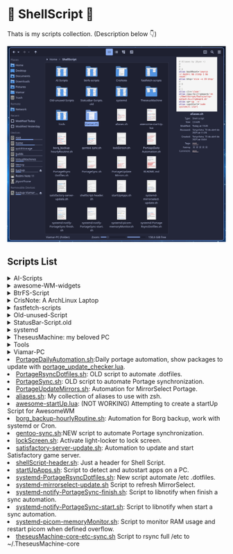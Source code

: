 # 🐚 ShellScript 📜

Thats is my scripts collection. (Description below 👇)

![Scripts preview](https://github.com/jKy0n/ShellScript/blob/main/.media/screenshot-2025-06-30.png)


## Scripts List

<details>
    <summary>AI-Scripts</summary>
        <ul>
            <li><a href="https://github.com/jKy0n/ShellScript/blob/main/AI-Scripts/AI-Shell-SystemInformation.sh">AI-Shell-SystemInformation.sh</a>: Script to make AI better response system info.</li>
            <li><a href="https://github.com/jKy0n/ShellScript/blob/main/AI-Scripts/deepShell.sh">deepShell.sh</a>: Script to interact with Ollama and format the output.</li>
            <li><a href="https://github.com/jKy0n/ShellScript/blob/main/AI-Scripts/ollama-pretty.sh">ollama-pretty.sh</a>: makes AI output more pretty. (ex. using glow)</li>
            <li><a href="https://github.com/jKy0n/ShellScript/blob/main/AI-Scripts/ollama-read-meta.sh">ollama-read-meta.sh</a>: Allow AI to read metadata and bring more details.</li>
            <li><a href="https://github.com/jKy0n/ShellScript/blob/main/AI-Scripts/ollama-read.sh">ollama-read.sh</a>: Allow AI to read some data and bring more details.</li>
        </ul>
</details>
<details>
    <summary>awesome-WM-widgets</summary>
        <ul>
            <li><a href="https://github.com/jKy0n/ShellScript/blob/main/awesome-WM-widgets/DoNotDisturb_widget.lua">DoNotDisturb_widget.lua</a>: widget to stop/disable notifications (naughty awesome module).</li>
            <li><a href="https://github.com/jKy0n/ShellScript/blob/main/awesome-WM-widgets/internet_widget.lua">internet_widget.lua</a>: widget to check internet status and show on the wibar if down.</li>
            <li><a href="https://github.com/jKy0n/ShellScript/blob/main/awesome-WM-widgets/paru_update_checker.lua">paru_update_checker.lua</a>: widget uses "paru -Qu" every hour to check for new updates.</li>
            <li><a href="https://github.com/jKy0n/ShellScript/blob/main/awesome-WM-widgets/portage_update_checker.lua">portage_update_checker.lua</a>: widget uses "emerge -pvuND @world" every hour to check for new updates. </li>
        </ul>
</details>
<details>
    <summary>BtrFS-Script</summary>
        <ul>
            <li><a href="https://github.com/jKy0n/ShellScript/blob/main/btrfs-scripts/btrfs-slow-balance-home.sh">btrfs-slow-balance-home.sh</a>: (do NOT use) Worst way to balance a volume.</li>
            <li><a href="https://github.com/jKy0n/ShellScript/blob/main/btrfs-scripts/btrfs-slow-balance-timeshift.sh">btrfs-slow-balance-timeshift.sh</a>: (do NOT use) Worst way to balance a volume.</li>
            <li><a href="https://github.com/jKy0n/ShellScript/blob/main/btrfs-scripts/btrfs-slow-balance.sh">btrfs-slow-balance.sh</a>: (do NOT use) Worst way to balance a volume.</li>
            <li><a href="https://github.com/jKy0n/ShellScript/blob/main/btrfs-scripts/filesystem-show-script.sh">Filesystem-show-script.sh</a>: For better view filesystem at all.</li>
        </ul>
</details>
<details>
    <summary>CrisNote: A ArchLinux Laptop</summary>
        <ul>
            <details>
                <summary>StatusBar-Script</summary>
                    <ul>
                        <li><a href="https://github.com/jKy0n/ShellScript/blob/main/CrisNote/StatusBar-Scripts/battery-widget.sh">battery-widget.sh</a>: StatusBar script to extract battery level</li>
                        <li><a href="https://github.com/jKy0n/ShellScript/blob/main/CrisNote/StatusBar-Scripts/CPU-freq-monitor.sh">CPU-freq-monitor.sh</a>: StatusBar script to extract CPU frequency in GHz</li>
                        <li><a href="https://github.com/jKy0n/ShellScript/blob/main/CrisNote/StatusBar-Scripts/CPU-temp-monitor.sh">CPU-temp-monitor.sh</a>: StatusBar script to extract CPU temperature in ºC</li>
                        <li><a href="https://github.com/jKy0n/ShellScript/blob/main/CrisNote/StatusBar-Scripts/CPU-usage-monitor.sh">CPU-usage-monitor.sh</a>: StatusBar script to extract CPU usage in %</li>
                        <li><a href="https://github.com/jKy0n/ShellScript/blob/main/CrisNote/StatusBar-Scripts/RAM-usage-monitor.sh">RAM-usage-monitor.sh</a>: StatusBar script to extract RAM usage in %</li>
                    </ul>
            </details>
            <details>
                <summary>StatusBar-Script.old</summary>
                    <ul>
                        <li><a href="https://github.com/jKy0n/ShellScript/blob/main/CrisNote/StatusBar-Scripts.old/crisNoteBatteryLevel">crisNoteBatteryLevel</a>: StatusBar script to extract battery level</li>
                        <li><a href="https://github.com/jKy0n/ShellScript/blob/main/CrisNote/StatusBar-Scripts.old/crisNoteCpuTemp">crisNoteCpuTemp</a>: (old) StatusBar script to extract CPU temperature in ºC</li>
                        <li><a href="https://github.com/jKy0n/ShellScript/blob/main/CrisNote/StatusBar-Scripts.old/CrisNoteCPUtemp.sh">CrisNoteCPUtemp.sh</a>: StatusBar script to extract CPU temperature in ºC</li>
                        <li><a href="https://github.com/jKy0n/ShellScript/blob/main/CrisNote/StatusBar-Scripts.old/CrisNotoBatteryCapacity.sh">CrisNotoBatteryCapacity.sh</a>: StatusBar script to extract battery level</li>
                    </ul>
            </details>
                <li><a href="https://github.com/jKy0n/ShellScript/blob/main/CrisNote/startUpApps-CrisNote.sh">startUpApps-CrisNote</a>: Script to autostart apps on CrisNote.</li>
        </ul>
</details>
<details>
    <summary>fastfetch-scripts</summary>
        <ul>
            <li><a href="https://github.com/jKy0n/ShellScript/blob/main/fastfetch-scripts/fastfetch-MoBo-info.sh">fastfetch-MoBo-info.sh</a>: Extract only MoBo info necessary</li>
            <li><a href="https://github.com/jKy0n/ShellScript/blob/main/fastfetch-scripts/fastfetch-btrfs%2Bbees-version.sh">fastfetch-btrfs+bees-version.sh</a>: Extract btrfs and bees version at same time</li>
            <li><a href="https://github.com/jKy0n/ShellScript/blob/main/fastfetch-scripts/fastfetch-zsh%2Btmux-version.sh">fastfetch-zsh+tmux-version.sh</a>: Extract zsh and tmux version at same time</li>
        </ul>
</details>
<details>
    <summary>Old-unused-Script</summary>
        <ul>
            <li><a href= "https://github.com/jKy0n/ShellScript/blob/main/Old-unused-Scripts/awesome-notify-test.sh">awesome-notify-test.sh</a>: Just a test for awesomeWM notifications.</li>
            <li><a href= "https://github.com/jKy0n/ShellScript/blob/main/Old-unused-Scripts/backInTime-gpgKeys-backup.sh">backInTime-gpgKeys-backup.sh</a>: Automation for encryptation GPG keys.</li>
            <li><a href= "https://github.com/jKy0n/ShellScript/blob/main/Old-unused-Scripts/feh_custom">feh_custom</a>: Script to fix feh (app) window size.</li>
            <li><a href= "https://github.com/jKy0n/ShellScript/blob/main/Old-unused-Scripts/gentoo-addUSEpackage.sh">gentoo-addUSEpackage.sh</a>: (won't work) Script to add package and flags to portage use packages.</li>
            <li><a href= "https://github.com/jKy0n/ShellScript/blob/main/Old-unused-Scripts/gentoo-update.sh">gentoo-update.sh</a>: Fast way to update portage - substitute by better systemd automation.</li>
            <li><a href= "https://github.com/jKy0n/ShellScript/blob/main/Old-unused-Scripts/jkyon-scrub.sh">jkyon-scrub.sh</a>: scrub all my disks at same time, or close to this.</li>
            <li><a href= "https://github.com/jKy0n/ShellScript/blob/main/Old-unused-Scripts/kdeConnect-refresh.sh">kdeConnect-refresh.sh</a>: script to refesh KDEconnect - not needed anymore.</li>
            <li><a href= "https://github.com/jKy0n/ShellScript/blob/main/Old-unused-Scripts/mycompsize.sh">mycompsize.sh</a>: Script to emule compsize app, but worse.</li>
            <li><a href= "https://github.com/jKy0n/ShellScript/blob/main/Old-unused-Scripts/myfetch.sh">myfetch.sh</a>: When I used neofech and not have (don't know how) storage support.</li>
            <li><a href= "https://github.com/jKy0n/ShellScript/blob/main/Old-unused-Scripts/notification-test.sh">notification-test.sh</a>: Just a script to test libnnotify.</li>
            <li><a href= "https://github.com/jKy0n/ShellScript/blob/main/Old-unused-Scripts/snapShotsPreview.sh">snapShotsPreview.sh</a>: Script to view btrfs snapshots disk usage.</li>
        </ul>
</details>
<details>
    <summary>StatusBar-Script.old</summary>
        <ul>
            <li><a href="https://github.com/jKy0n/ShellScript/blob/main/StatusBar-Scripts.old/awesomeWidget-CPU-freq-monitor.sh">awesomeWidget-CPU-freq-monitor.sh</a>: Extract CPU frequency in MHz to statusBar.</li>
            <li><a href="https://github.com/jKy0n/ShellScript/blob/main/StatusBar-Scripts.old/awesomeWidget-gpu0freq.sh">awesomeWidget-gpu0freq.sh</a>: Extract GPU0 frequency in MHz to statusBar.</li>
            <li><a href="https://github.com/jKy0n/ShellScript/blob/main/StatusBar-Scripts.old/awesomeWidget-gpu0temp.sh">awesomeWidget-gpu0temp.sh</a>: Extract GPU0 temperature in ºC to statusBar.</li>
            <li><a href="https://github.com/jKy0n/ShellScript/blob/main/StatusBar-Scripts.old/awesomeWidget-gpu0usage-fast.sh">awesomeWidget-gpu0usage-fast.sh</a>: Fast way to extract GPU0 usage in % to statusBar.</li>
            <li><a href="https://github.com/jKy0n/ShellScript/blob/main/StatusBar-Scripts.old/awesomeWidget-gpu1freq.sh">awesomeWidget-gpu1freq.sh</a>: Extract GPU1 frequency in MHz to statusBar.</li>
            <li><a href="https://github.com/jKy0n/ShellScript/blob/main/StatusBar-Scripts.old/awesomeWidget-gpu1temp.sh">awesomeWidget-gpu1temp.sh</a>: Extract GPU1 temperature in ºC to statusBar.</li>
            <li><a href="https://github.com/jKy0n/ShellScript/blob/main/StatusBar-Scripts.old/awesomeWidget-PSU-monitor.sh">awesomeWidget-PSU-monitor.sh</a>: Extract PSU power in W to statusBar.</li>
            <li><a href="https://github.com/jKy0n/ShellScript/blob/main/StatusBar-Scripts.old/awesomeWidget-PSU-temp-monitor.sh">awesomeWidget-PSU-temp-monitor.sh</a>: Extract PSU VRM temperature in ºC to statusBar.</li>
            <li><a href="https://github.com/jKy0n/ShellScript/blob/main/StatusBar-Scripts.old/awesomeWidget-trackingAwesomeMemoryUse.sh">awesomeWidget-trackingAwesomeMemoryUse</a>: Extract amount of awesomeWM memory in GB to statusBar.</li>
            <li><a href="https://github.com/jKy0n/ShellScript/blob/main/StatusBar-Scripts.old/dwmBlocksCpuTemp">dwmBlocksCpuTemp</a>: Extract CPU temperature in ºC to statusBar.</li>
            <li><a href="https://github.com/jKy0n/ShellScript/blob/main/StatusBar-Scripts.old/dwmBlocksCpuUsage">dwmBlocksCpuUsage</a>: Extract CPU usage in % to statusBar.</li>
            <li><a href="https://github.com/jKy0n/ShellScript/blob/main/StatusBar-Scripts.old/dwmBlocksMemUsage">dwmBlocksMemUsage</a>: Extract RAM usage in % to statusBar.</li>
            <li><a href="https://github.com/jKy0n/ShellScript/blob/main/StatusBar-Scripts.old/dwmBlocksNice">dwmBlocksNice</a>: Extract Nice number to statusBar.</li>
            <li><a href="https://github.com/jKy0n/ShellScript/blob/main/StatusBar-Scripts.old/dwmBlocksUpdates">dwmBlocksUpdates</a>: Extract numeber of portage packages to update to statusBar.</li>
            <li><a href="https://github.com/jKy0n/ShellScript/blob/main/StatusBar-Scripts.old/dwmBlocksVolumeAudio">dwmBlocksVolumeAudio</a>: Extract Volume level from pactl to statusBar.</li>
            <li><a href="https://github.com/jKy0n/ShellScript/blob/main/StatusBar-Scripts.old/memoryUsage-widget.sh">memoryUsage-widget.sh</a>: Another way to extract RAM usage in GB to statusBar.</li>
        </ul>
</details>
<details>
    <summary>systemd</summary>
        <ul>
            <li><a href="https://github.com/jKy0n/ShellScript/blob/main/systemd/backInTime-gpgKeys-Backup.service">backInTime-gpgKeys-Backup.service</a>: systemd service to encrypt GPG keys before backup.</li>
            <li><a href="https://github.com/jKy0n/ShellScript/blob/main/systemd/backInTime-gpgKeys-Backup.timer">backInTime-gpgKeys-Backup.timer</a>: systemd timer to encrypt GPG keys before backup.</li>
            <li><a href="https://github.com/jKy0n/ShellScript/blob/main/systemd/backintime-backup-job.service"> backintime-backup-job.service</a>: systemd service for BackInTime backup job.</li>
            <li><a href="https://github.com/jKy0n/ShellScript/blob/main/systemd/backintime-backup-job.timer"> backintime-backup-job.timer</a>: systemd timer for BackInTime backup job.</li>
            <li><a href="https://github.com/jKy0n/ShellScript/blob/main/systemd/borgBackup-jkyon.service"> borgBackup-jkyon.service</a>: systemd service for Borg backup job. (my actual backup service)</li>
            <li><a href="https://github.com/jKy0n/ShellScript/blob/main/systemd/borgBackup-jkyon.timer"> borgBackup-jkyon.timer</a>: systemd timer for Borg backup job. (my actual backup service)</li>
            <li><a href="https://github.com/jKy0n/ShellScript/blob/main/systemd/gpt4all.service"> gpt4all.service</a>: Just a service to limit GPT4all resources using systemd.</li>
            <li><a href="https://github.com/jKy0n/ShellScript/blob/main/systemd/jkyon-picom-memoryUsageMonitor.service"> jkyon-picom-memoryUsageMonitor.service</a>: Service to monitoring memory usage of picom (compositor).</li>
            <li><a href="https://github.com/jKy0n/ShellScript/blob/main/systemd/jkyon-picom-memoryUsageMonitor.timer"> jkyon-picom-memoryUsageMonitor.timer</a>: Timer from monitoring memory usage of picom (compositor).</li>
            <li><a href="https://github.com/jKy0n/ShellScript/blob/main/systemd/jkyon-picom.service"> jkyon-picom.service</a>: Service to restart picom (compositor) service.</li>
            <li><a href="https://github.com/jKy0n/ShellScript/blob/main/systemd/jkyon-systemd-PortageRsyncDotfiles.service"> jkyon-systemd-PortageRsyncDotfiles.service</a>: Service to do rsync from /etc to ~/.theseusMachine-core </li>
            <li><a href="https://github.com/jKy0n/ShellScript/blob/main/systemd/jkyon-systemd-PortageRsyncDotfiles.timer"> jkyon-systemd-PortageRsyncDotfiles.timer</a>: Timer to do rsync from /etc to ~/.theseusMachine-core</li>
            <li><a href="https://github.com/jKy0n/ShellScript/blob/main/systemd/jkyon-systemd-notify-test.service"> jkyon-systemd-notify-test.service</a>: Just a service to test libnotify (notifications).</li>
            <li><a href="https://github.com/jKy0n/ShellScript/blob/main/systemd/jkyon-systemd-notify-test.timer"> jkyon-systemd-notify-test.timer</a>: Just a service (timer) to test libnotify (notifications).</li>
            <li><a href="https://github.com/jKy0n/ShellScript/blob/main/systemd/lockScreen.service"> lockScreen.service</a>: A service to call <a href ="https://github.com/jKy0n/ShellScript/blob/main/lockScreen.sh"> lockScreen.sh</a>. </li>
            <li><a href="https://github.com/jKy0n/ShellScript/blob/main/systemd/pipewire-reset.service"> pipewire-reset.service</a>: Service to restart pipewire after hours to avoid odd noises.</li>
            <li><a href="https://github.com/jKy0n/ShellScript/blob/main/systemd/pipewire-reset.timer"> pipewire-reset.timer</a>: Service (timer) to restart pipewire after hours to avoid odd noises.</li>
            <li><a href="https://github.com/jKy0n/ShellScript/blob/main/systemd/pipewire-session-manager.service"> pipewire-session-manager.service</a>: Service to start pipewire and wireplumber with user/system.</li>
            <li><a href="https://github.com/jKy0n/ShellScript/blob/main/systemd/polkit-gnome-authentication-agent.service"> polkit-gnome-authentication-agent.service</a>: Service to start Gnome Polkit with user or system. </li>
        </ul>
</details>
<details>
    <summary>TheseusMachine: my beloved PC</summary>
        <ul>
            <details>
                <summary>StatusBar-Scripts</summary>
                    <ul>
                        <li><a href="https://github.com/jKy0n/ShellScript/blob/main/TheseusMachine/StatusBar-Scripts/CPU-freq-monitor.sh">CPU-freq-monitor.sh</a>: Better way to extract CPU frequency in GHz to statusBar.</li>
                        <li><a href="https://github.com/jKy0n/ShellScript/blob/main/TheseusMachine/StatusBar-Scripts/CPU-temp-monitor.sh">CPU-temp-monitor.sh</a>: Better way to extract CPU temperature in ºC to statusBar.</li>
                        <li><a href="https://github.com/jKy0n/ShellScript/blob/main/TheseusMachine/StatusBar-Scripts/CPU-usage-monitor.sh">CPU-usage-monitor.sh</a>: Better way to extract CPU usage in % to statusBar.</li>
                        <li><a href="https://github.com/jKy0n/ShellScript/blob/main/TheseusMachine/StatusBar-Scripts/GPU-freq-monitor.sh">GPU-freq-monitor.sh</a>: Better way to extract GPU frequency in MHz to statusBar.</li>
                        <li><a href="https://github.com/jKy0n/ShellScript/blob/main/TheseusMachine/StatusBar-Scripts/GPU-temp-monitor.sh">GPU-temp-monitor.sh</a>: Better way to extract GPU temperature in ºC to statusBar.</li>
                        <li><a href="https://github.com/jKy0n/ShellScript/blob/main/TheseusMachine/StatusBar-Scripts/GPU-usage-monitor.sh">GPU-usage-monitor.sh</a>: Better way to extract GPU usage in % to statusBar.</li>
                        <li><a href="https://github.com/jKy0n/ShellScript/blob/main/TheseusMachine/StatusBar-Scripts/PSU-temp-monitor.sh">PSU-temp-monitor.sh</a>: Script to extract PSU VRM temperature in ºC to statusBar.</li>
                        <li><a href="https://github.com/jKy0n/ShellScript/blob/main/TheseusMachine/StatusBar-Scripts/RAM-usage-monitor.sh">RAM-usage-monitor.sh</a>: Better way to extract RAM usage in % to statusBar.</li>
                    </ul>
            </details>
                <li><a href="https://github.com/jKy0n/ShellScript/blob/main/TheseusMachine/startUpApps-TheseusMachine.sh"> startUpApps-TheseusMachine.sh</a>: Script to autostart apps on TheseusMachine. </li>
                <li><a href="https://github.com/jKy0n/ShellScript/blob/main/TheseusMachine/tmux-quickstart.sh"> tmux-quickstart.sh</a>: Script to start tmux with panels pre-config . </li>
        </ul>
</details>
<details>
    <summary>Tools</summary>
        <ul>
            <li><a href="https://github.com/jKy0n/ShellScript/blob/main/Tools/OpenSeeFace.sh">OpenSeeFace.sh</a>: OpenSeeFace automation script.</li>
            <li><a href="https://github.com/jKy0n/ShellScript/blob/main/Tools/ananicy-exclude.sh">ananicy-exclude.sh</a>: Script to quick add exclude program on Ananicy.</li>
            <li><a href="https://github.com/jKy0n/ShellScript/blob/main/Tools/avisoNoTerminal.sh">avisoNoTerminal.sh</a>: This script alert when a command finished</li>
            <li><a href="https://github.com/jKy0n/ShellScript/blob/main/Tools/gentoo-unmaskPackage.sh">gentoo-unmaskPackage.sh</a>: Quick add a package on Portage umaskpackes list </li>
            <li><a href="https://github.com/jKy0n/ShellScript/blob/main/Tools/ls-font-char.sh">ls-font-char.sh</a>: List system fonts available.</li>
            <li><a href="https://github.com/jKy0n/ShellScript/blob/main/Tools/picom-restartRoutine.sh">picom-restartRoutine.sh</a>: Script to restart Picom when memory limit (defined) overflows.</li>
            <li><a href="https://github.com/jKy0n/ShellScript/blob/main/Tools/pipewire-restart.sh">pipewire-restart.sh</a>: Script to restart Pipewire and Wireplumber to avoid odd noises</li>
            <li><a href="https://github.com/jKy0n/ShellScript/blob/main/Tools/watch19.sh">watch19.sh</a>: Script to monitoring (watch) with low impact and diferences highlighted.</li>
            <li><a href="https://github.com/jKy0n/ShellScript/blob/main/Tools/xclip-output-to-clipboard.sh">xclip-output-to-clipboard.sh</a>: Super handy script made to copy output from a command, good for log analysis with AI. </li>
        </ul>
</details>
<details>
    <summary>Viamar-PC</summary>
        <ul>
            <details>
                <summary>Scripts</summary>
                    <ul>
                        <li><a href="https://github.com/jKy0n/ShellScript/blob/main/Viamar-PC/Scripts/fastfetch-align-box.py">fastfetch-align-box.py</a>: (DON'T WORK) Script to generate a fastfetch config with textbox.</li>
                        <li><a href="https://github.com/jKy0n/ShellScript/blob/main/Viamar-PC/Scripts/jkyon-borg-backup_hourly.sh">jkyon-borg-backup_hourly.sh</a>: Script to do a backup hourly with Borg.</li>
                        <li><a href="https://github.com/jKy0n/ShellScript/blob/main/Viamar-PC/Scripts/screen-lock.sh">screen-lock.sh</a>: (DON'T WORK PROPERLY) script use light-locker to lock session on screensaver.</li>
                    </ul>
            </details>
            <details>
                <summary>StatusBar-Scripts</summary>
                    <ul>
                        <li><a href="https://github.com/jKy0n/ShellScript/blob/main/Viamar-PC/StatusBar-Scripts/CPU-freq-monitor.sh">CPU-freq-monitor.sh</a>: Better way to extract CPU frequency in GHz to statusBar.</li>
                        <li><a href="https://github.com/jKy0n/ShellScript/blob/main/Viamar-PC/StatusBar-Scripts/CPU-temp-monitor.sh">CPU-temp-monitor.sh</a>: Better way to extract CPU temperature in ºC to statusBar.</li>
                        <li><a href="https://github.com/jKy0n/ShellScript/blob/main/Viamar-PC/StatusBar-Scripts/CPU-usage-monitor.sh">CPU-usage-monitor.sh</a>: Better way to extract CPU usage in % to statusBar.</li>
                        <li><a href="https://github.com/jKy0n/ShellScript/blob/main/Viamar-PC/StatusBar-Scripts/RAM-usage-monitor.sh">RAM-usage-monitor.sh</a>: Better way to extract RAM usage in % to statusBar.</li>
                    </ul>
            </details>
            <details>
                <summary>systemd</summary>
                    <ul>
                        <details>
                            <summary>root-level</summary>
                                <ul>
                                    <li><a href="https://github.com/jKy0n/ShellScript/blob/main/Viamar-PC/systemd/root-level/pacman-cache-update.service">pacman-cache-update.service</a>: Service to update pacman/paru cache, work with: <a href="https://github.com/jKy0n/Viamar-dotfiles/blob/master/.config/awesome/jkyon-widgets/paru_update_checker.lua">paru_update_checker.lua</a>, a awesomeWM widget.</li>
                                    <li><a href="https://github.com/jKy0n/ShellScript/blob/main/Viamar-PC/systemd/root-level/pacman-cache-update.timer">pacman-cache-update.timer</a>: Timer to update pacman/paru cache, work with: <a href="https://github.com/jKy0n/Viamar-dotfiles/blob/master/.config/awesome/jkyon-widgets/paru_update_checker.lua">paru_update_checker.lua</a>, a awesomeWM widget..</li>
                                </ul>
                        </details>
                            <li><a href="https://github.com/jKy0n/ShellScript/blob/main/Viamar-PC/systemd/gpt4all.service">gpt4all.service</a>: Just a systemd service to limit resources for GPT4All.</li>
                            <li><a href="https://github.com/jKy0n/ShellScript/blob/main/Viamar-PC/systemd/jkyon-borg-backup.service">jkyon-borg-backup.service</a>: systemd service for Borg backup job. (my actual backup service)</li>
                            <li><a href="https://github.com/jKy0n/ShellScript/blob/main/Viamar-PC/systemd/jkyon-borg-backup.timer">jkyon-borg-backup.timer</a>: systemd timer for Borg backup job. (my actual backup service)</li>
                    </ul>
            </details>
            <li><a href="https://github.com/jKy0n/ShellScript/blob/main/Viamar-PC/startUpApps-Viamar-PC.sh">startUpApps-Viamar-PC.sh</a>: Script to autostart apps on Viamar-PC.</li>
        </ul>
</details>
<li><a href="https://github.com/jKy0n/ShellScript/blob/main/PortageDailyAutomation.sh">PortageDailyAutomation.sh</a>:Daily portage automation, show packages to update with <a href="https://github.com/jKy0n/TheseusMachine-dotfiles/blob/main/.config/awesome/jkyon-widgets/portage_update_checker.lua">portage_update_checker.lua</a>.</li>
<li><a href="https://github.com/jKy0n/ShellScript/blob/main/PortageRsyncDotfiles.sh">PortageRsyncDotfiles.sh</a>: OLD script to automate .dotfiles.</li>
<li><a href="https://github.com/jKy0n/ShellScript/blob/main/PortageSync.sh">PortageSync.sh</a>: OLD script to automate Portage synchronization.</li>
<li><a href="https://github.com/jKy0n/ShellScript/blob/main/PortageUpdateMirrors.sh">PortageUpdateMirrors.sh</a>: Automation for MirrorSelect Portage.</li>
<li><a href="https://github.com/jKy0n/ShellScript/blob/main/aliases.sh">aliases.sh</a>: My collection of aliases to use with zsh.</li>
<li><a href="https://github.com/jKy0n/ShellScript/blob/main/awesome-startUp.lua">awesome-startUp.lua</a>: (NOT WORKING) Attempting to create a startUp Script for AwesomeWM</li>
<li><a href="https://github.com/jKy0n/ShellScript/blob/main/borg_backup-hourlyRoutine.sh">borg_backup-hourlyRoutine.sh</a>: Automation for Borg backup, work with systemd or Cron.</li>
<li><a href="https://github.com/jKy0n/ShellScript/blob/main/gentoo-sync.sh">gentoo-sync.sh</a>:NEW script to automate Portage synchronization.</li>
<li><a href="https://github.com/jKy0n/ShellScript/blob/main/lockScreen.sh">lockScreen.sh</a>: Activate light-locker to lock screen.</li>
<li><a href="https://github.com/jKy0n/ShellScript/blob/main/satisfactory-server-update.sh">satisfactory-server-update.sh</a>: Automation to update and start Satisfactory game server.</li>
<li><a href="https://github.com/jKy0n/ShellScript/blob/main/shellScript-header.sh">shellScript-header.sh</a>: Just a header for Shell Script.</li>
<li><a href="https://github.com/jKy0n/ShellScript/blob/main/startUpApps.sh">startUpApps.sh</a>: Script to detect and autostart apps on a PC.</li>
<li><a href="https://github.com/jKy0n/ShellScript/blob/main/systemd-PortageRsyncDotfiles.sh">systemd-PortageRsyncDotfiles.sh</a>: New script automate /etc .dotfiles.</li>
<li><a href="https://github.com/jKy0n/ShellScript/blob/main/systemd-mirrorselect-update.sh">systemd-mirrorselect-update.sh</a> Script to refresh MirrorSelect.</li>
<li><a href="https://github.com/jKy0n/ShellScript/blob/main/systemd-notify-PortageSync-finish.sh">systemd-notify-PortageSync-finish.sh</a>: Script to libnotify when finish a sync automation.</li>
<li><a href="https://github.com/jKy0n/ShellScript/blob/main/systemd-notify-PortageSync-start.sh">systemd-notify-PortageSync-start.sh</a>: Script to libnotify when start a sync automation.</li>
<li><a href="https://github.com/jKy0n/ShellScript/blob/main/systemd-picom-memoryMonitor.sh">systemd-picom-memoryMonitor.sh</a>: Script to monitor RAM usage and restart picom when defined overflow.</li>
<li><a href="https://github.com/jKy0n/ShellScript/blob/main/theseusMachine-core-etc-sync.sh">theseusMachine-core-etc-sync.sh</a> Script to rsync full /etc to ~/.TheseusMachine-core </li>
